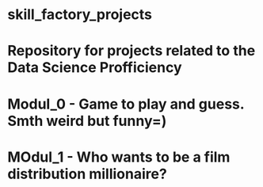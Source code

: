 # skill_factory_projects
# Repository for projects related to the Data Science Profficiency
# Modul_0 - Game to play and guess. Smth weird but funny=)
# MOdul_1 - Who wants to be a film distribution millionaire?
